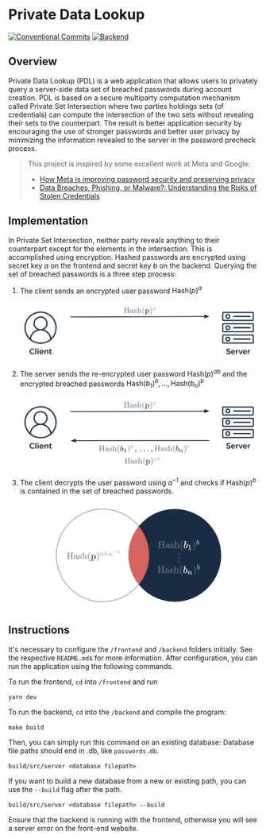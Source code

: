 # Private Data Lookup

[![Conventional Commits](https://github.com/csirianni/private-data-lookup/actions/workflows/commits.yml/badge.svg)](https://github.com/csirianni/private-data-lookup/actions/workflows/commits.yml)
[![Backend](https://github.com/csirianni/private-data-lookup/actions/workflows/backend.yml/badge.svg)](https://github.com/csirianni/private-data-lookup/actions/workflows/backend.yml)

## Overview

Private Data Lookup (PDL) is a web application that allows users to privately query a server-side data set of breached passwords during account creation. PDL is based on a secure multiparty computation mechanism called Private Set Intersection where two parties holdings sets (of credentials) can compute the intersection of the two sets without revealing their sets to the counterpart. The result is better application security by encouraging the use of stronger passwords and better user privacy by minimizing the information revealed to the server in the password precheck process.

> This project is inspired by some excellent work at Meta and Google:
>
> - [How Meta is improving password security and preserving privacy](https://engineering.fb.com/2023/08/08/security/how-meta-is-improving-password-security-and-preserving-privacy/)
> - [Data Breaches, Phishing, or Malware?: Understanding the Risks of Stolen Credentials](https://dl.acm.org/doi/10.1145/3133956.3134067)

## Implementation

In Private Set Intersection, neither party reveals anything to their counterpart except for the elements in the intersection. This is accomplished using encryption. Hashed passwords are encrypted using secret key $a$ on the frontend and secret key $b$ on the backend. Querying the set of breached passwords is a three step process:

1. The client sends an encrypted user password $\text{Hash}(p)^a$

    ![Client request](/images/client-request.png)

2. The server sends the re-encrypted user password $\text{Hash}(p)^{ab}$ and the encrypted breached passwords $\text{Hash}(b_1)^{b}, ...,\text{Hash}(b_n)^{b}$

    ![Server response](/images/server-response.png)

3. The client decrypts the user password using $a^{-1}$ and checks if $\text{Hash}(p)^{b}$ is contained in the set of breached passwords.

    ![PSI computation](/images/psi-compute.png)

## Instructions

It's necessary to configure the `/frontend` and `/backend` folders initially. See the respective `README.md`s for more information. After configuration, you can run the application using the following commands.

To run the frontend, `cd` into `/frontend` and run

```console
yarn dev 
```

To run the backend, `cd` into the `/backend` and compile the program:

```console
make build
```

Then, you can simply run this command on an existing database:
Database file paths should end in .db, like `passwords.db`.

```console
build/src/server <database filepath>
```

If you want to build a new database from a new or existing path, you can use the `--build` flag after the path.

```console
build/src/server <database filepath> --build
```

Ensure that the backend is running with the frontend, otherwise you will see a server error on the front-end website.
